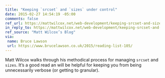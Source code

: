 ```yaml
---
title: "Keeping `srcset` and `sizes` under control"
date: 2015-02-27 14:54:19 -05:00
comments: false
ref_url: https://mattwilcox.net/web-development/keeping-srcset-and-sizes-under-control
in_reply_to: https://mattwilcox.net/web-development/keeping-srcset-and-sizes-under-control
ref_source: "Matt Wilcox’s Blog"
via:
 name: Bruce Lawson
 url: https://www.brucelawson.co.uk/2015/reading-list-105/
---
```


Matt Wilcox walks through his methodical process for managing `srcset` and `sizes`. It’s a good read an will be helpful for keeping you from being unnecessarily verbose (or getting to granular).